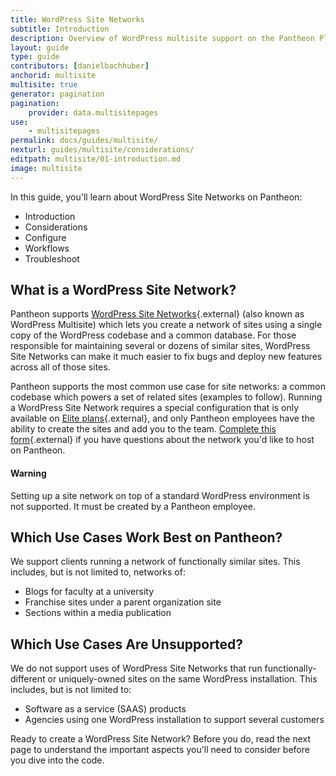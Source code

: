 ```yaml
---
title: WordPress Site Networks
subtitle: Introduction
description: Overview of WordPress multisite support on the Pantheon Platform.
layout: guide
type: guide
contributors: [danielbachhuber]
anchorid: multisite
multisite: true
generator: pagination
pagination:
    provider: data.multisitepages
use:
    - multisitepages
permalink: docs/guides/multisite/
nexturl: guides/multisite/considerations/
editpath: multisite/01-introduction.md
image: multisite
---
```

In this guide, you'll learn about WordPress Site Networks on Pantheon:

- Introduction
- Considerations
- Configure
- Workflows
- Troubleshoot

## What is a WordPress Site Network?
Pantheon supports [WordPress Site Networks](https://codex.wordpress.org/Glossary#Network){.external} (also known as WordPress Multisite) which lets you create a network of sites using a single copy of the WordPress codebase and a common database. For those responsible for maintaining several or dozens of similar sites, WordPress Site Networks can make it much easier to fix bugs and deploy new features across all of those sites.

Pantheon supports the most common use case for site networks: a common codebase which powers a set of related sites (examples to follow). Running a WordPress Site Network requires a special configuration that is only available on [Elite plans](https://pantheon.io/pantheon-elite-plans){.external}, and only Pantheon employees have the ability to create the sites and add you to the team. [Complete this form](https://pantheon.io/pantheon-elite-plans){.external} if you have questions about the network you'd like to host on Pantheon.

<div class="alert alert-danger">
<h4 class="info">Warning</h4>
<p markdown="1">Setting up a site network on top of a standard WordPress environment is not supported. It must be created by a Pantheon employee.</p>
</div>


## Which Use Cases Work Best on Pantheon?
We support clients running a network of functionally similar sites. This includes, but is not limited to, networks of:

- Blogs for faculty at a university
- Franchise sites under a parent organization site
- Sections within a media publication

## Which Use Cases Are Unsupported?
We do not support uses of WordPress Site Networks that run functionally-different or uniquely-owned sites on the same WordPress installation. This includes, but is not limited to:

- Software as a service (SAAS) products
- Agencies using one WordPress installation to support several customers

Ready to create a WordPress Site Network? Before you do, read the next page to understand the important aspects you'll need to consider before you dive into the code.
